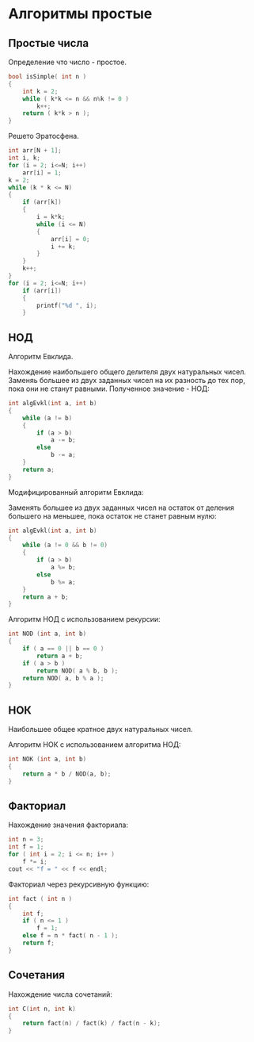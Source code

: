 # Алгоритмы простые

## Простые числа

Определение что число - простое.
```c
bool isSimple( int n )
{
	int k = 2;
	while ( k*k <= n && n%k != 0 )
		k++;
	return ( k*k > n );
}
```
Решето Эратосфена.
```c
int arr[N + 1];
int i, k;
for (i = 2; i<=N; i++)
    arr[i] = 1;
k = 2;
while (k * k <= N)
{
    if (arr[k])
    {
        i = k*k;
        while (i <= N)
        {
            arr[i] = 0;
            i += k;
        }
    }
    k++;
}
for (i = 2; i<=N; i++)
    if (arr[i])
    {
        printf("%d ", i);
    }
```

## НОД

Алгоритм Евклида.

Нахождение наибольшего общего делителя двух натуральных чисел. Заменяь большее из двух заданных чисел на их разность до тех пор, пока они не станут равными. Полученное значение - НОД:

```c
int algEvkl(int a, int b)
{
	while (a != b)
	{
		if (a > b)
			a -= b;
		else
			b -= a;
	}
	return a;
}
```
Модифицированный алгоритм Евклида:

Заменять большее из двух заданных чисел на остаток от деления большего на меньшее, пока остаток не станет равным нулю:

```c
int algEvkl(int a, int b)
{
	while (a != 0 && b != 0)
	{
		if (a > b)
			a %= b;
		else
			b %= a;
	}
	return a + b;
}
```

Алгоритм НОД с использованием рекурсии:
```c
int NOD (int a, int b)
{
	if ( a == 0 || b == 0 )
		return a + b;
	if ( a > b )
		return NOD( a % b, b );
	return NOD( a, b % a );
}
```

## НОК

Наибольшее общее кратное двух натуральных чисел.

Алгоритм НОК с использованием алгоритма НОД:
```c
int NOK (int a, int b)
{
	return a * b / NOD(a, b);
}
```

## Факториал

Нахождение значения факториала:
```c
int n = 3;
int f = 1;
for ( int i = 2; i <= n; i++ )
    f *= i;
cout << "f = " << f << endl;
```

Факториал через рекурсивную функцию:
```c
int fact ( int n )
{
	int f;
	if ( n <= 1 )
		f = 1;
	else f = n * fact( n - 1 );
	return f;
}
```

## Сочетания

Нахождение числа сочетаний:
```c
int C(int n, int k)
{
    return fact(n) / fact(k) / fact(n - k);
}
```


